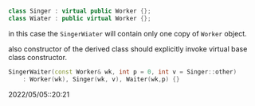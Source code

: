 
# 
```c++
class Singer : virtual public Worker {};
class Wiater : public virtual Worker {};
```
in this case the `SingerWiater` will contain only one copy of `Worker` object.

also constructor of the derived class should explicitly invoke virtual base class constructor.
```c++
SingerWaiter(const Worker& wk, int p = 0, int v = Singer::other)
	: Worker(wk), Singer(wk, v), Waiter(wk,p) {}
```

2022/05/05::20:21
